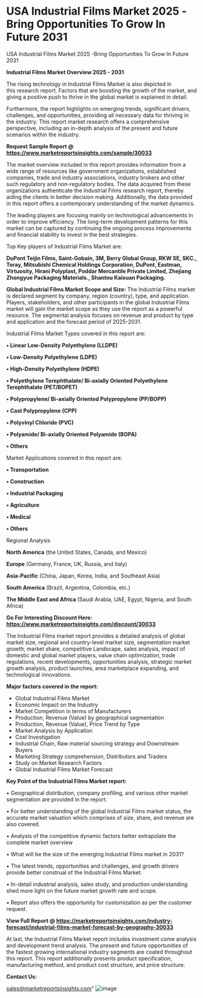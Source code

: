 # USA Industrial Films Market 2025 -Bring Opportunities To Grow In Future 2031
USA Industrial Films Market 2025 -Bring Opportunities To Grow In Future 2031

<Strong> Industrial Films Market Overview 2025 - 2031</strong>

The rising technology in Industrial Films Market is also depicted in this research report. Factors that are boosting the growth of the market, and giving a positive push to thrive in the global market is explained in detail.

Furthermore, the report highlights on emerging trends, significant drivers, challenges, and opportunities, providing all necessary data for thriving in the industry. This report market research offers a comprehensive perspective, including an in-depth analysis of the present and future scenarios within the industry.

<strong>Request Sample Report @ <a href=https://www.marketreportsinsights.com/sample/30033>https://www.marketreportsinsights.com/sample/30033</a></strong>

The market overview included in this report provides information from a wide range of resources like government organizations, established companies, trade and industry associations, industry brokers and other such regulatory and non-regulatory bodies. The data acquired from these organizations authenticate the Industrial Films research report, thereby aiding the clients in better decision making. Additionally, the data provided in this report offers a contemporary understanding of the market dynamics.

The leading players are focusing mainly on technological advancements in order to improve efficiency. The long-term development patterns for this market can be captured by continuing the ongoing process improvements and financial stability to invest in the best strategies.

Top Key players of Industrial Films Market are:

<strong>DuPont Teijin Films, Saint-Gobain, 3M, Berry Global Group, RKW SE, SKC., Toray, Mitsubishi Chemical Holdings Corporation, DuPont, Eastman, Virtuosity, Hirani Polyplast, Poddar Mercantile Private Limited, Zhejiang Zhongyue Packaging Materials., Shantou Kaixuan Packaging.</strong>

<strong><b>Global Industrial Films Market Scope and Size:</b></strong>
The Industrial Films market is declared segment by company, region (country), type, and application. Players, stakeholders, and other participants in the global Industrial Films market will gain the market scope as they use the report as a powerful resource. The segmental analysis focuses on revenue and product by type and application and the forecast period of 2025-2031.

Industrial Films Market Types covered in this report are:

<strong>• Linear Low-Density Polyethylene (LLDPE)

• Low-Density Polyethylene (LDPE)

• High-Density Polyethylene (HDPE)

• Polyethylene Terephthalate/ Bi-axially Oriented Polyethylene Terephthalate (PET/BOPET)

• Polypropylene/ Bi-axially Oriented Polypropylene (PP/BOPP)

• Cast Polypropylene (CPP)

• Polyvinyl Chloride (PVC)

• Polyamide/ Bi-axially Oriented Polyamide (BOPA)

• Others</strong>

Market Applications covered in this report are:

<strong>• Transportation

• Construction

• Industrial Packaging

• Agriculture

• Medical

• Others</strong> 

Regional Analysis

<strong>North America</strong> (the United States, Canada, and Mexico)

<strong>Europe</strong> (Germany, France, UK, Russia, and Italy)

<strong>Asia-Pacific</strong> (China, Japan, Korea, India, and Southeast Asia)

<strong>South America</strong> (Brazil, Argentina, Colombia, etc.)

<strong>The Middle East and Africa</strong> (Saudi Arabia, UAE, Egypt, Nigeria, and South Africa)

<strong>Go For Interesting Discount Here: <a href=https://www.marketreportsinsights.com/discount/30033>https://www.marketreportsinsights.com/discount/30033</a></strong>

The Industrial Films market report provides a detailed analysis of global market size, regional and country-level market size, segmentation market growth, market share, competitive Landscape, sales analysis, impact of domestic and global market players, value chain optimization, trade regulations, recent developments, opportunities analysis, strategic market growth analysis, product launches, area marketplace expanding, and technological innovations.

<strong><b>Major factors covered in the report:</b></strong>
<ul>
  <li>Global Industrial Films Market </li>
  <li>Economic Impact on the Industry</li>
  <li>Market Competition in terms of Manufacturers</li>
  <li>Production, Revenue (Value) by geographical segmentation</li>
  <li>Production, Revenue (Value), Price Trend by Type</li>
  <li>Market Analysis by Application</li>
  <li>Cost Investigation</li>
  <li>Industrial Chain, Raw material sourcing strategy and Downstream Buyers</li>
  <li>Marketing Strategy comprehension, Distributors and Traders</li>
  <li>Study on Market Research Factors</li>
  <li>Global Industrial Films Market Forecast</li>
</ul>

<strong><b>Key Point of the Industrial Films Market report:</b></strong>

• Geographical distribution, company profiling, and various other market segmentation are provided in the report.

• For better understanding of the global Industrial Films market status, the accurate market valuation which comprises of size, share, and revenue are also covered.

• Analysis of the competitive dynamic factors better extrapolate the complete market overview

• What will be the size of the emerging Industrial Films market in 2031?

• The latest trends, opportunities and challenges, and growth drivers provide better construal of the Industrial Films Market.

• In-detail industrial analysis, sales study, and production understanding shed more light on the future market growth rate and scope.

• Report also offers the opportunity for customization as per the customer request.

<strong><b>View Full Report @ <a href=https://marketreportsinsights.com/industry-forecast/industrial-films-market-forecast-by-geography-30033>https://marketreportsinsights.com/industry-forecast/industrial-films-market-forecast-by-geography-30033</a></b></strong>


At last, the Industrial Films Market report includes investment come analysis and development trend analysis. The present and future opportunities of the fastest growing international industry segments are coated throughout this report. This report additionally presents product specification, manufacturing method, and product cost structure, and price structure.

<strong>Contact Us:</strong>

sales@marketreportsinsights.com"
![image](https://github.com/user-attachments/assets/4a977e8b-189e-43f1-8823-cfe4b7f76bcd)
